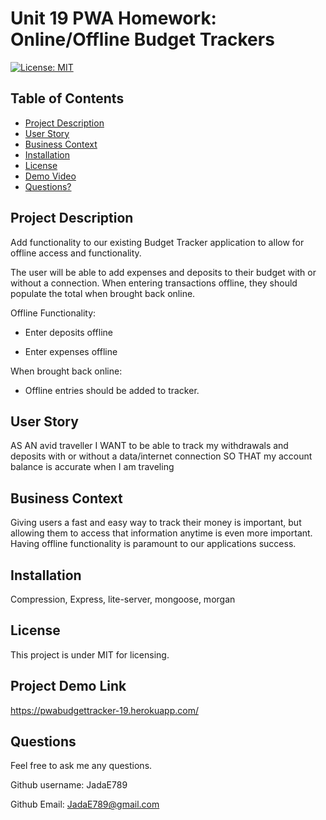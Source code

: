 # Unit 19 PWA Homework: Online/Offline Budget Trackers

 [![License: MIT](https://img.shields.io/badge/License-MIT-yellow.svg)](https://opensource.org/licenses/MIT)

  ## Table of Contents

  * [Project Description](#project-description)
  * [User Story](#user-story)
  * [Business Context](#business-context)
  * [Installation](#installation)
  * [License](#license)
  * [Demo Video](#Project-Demo-Video)
  * [Questions?](#questions)
  
  ## Project Description
  
  Add functionality to our existing Budget Tracker application to allow for offline access and functionality.

  The user will be able to add expenses and deposits to their budget with or without a connection. When entering transactions offline, they should populate the total when brought back online.

  Offline Functionality:

  * Enter deposits offline

  * Enter expenses offline

  When brought back online:

  * Offline entries should be added to tracker.

  ## User Story
  AS AN avid traveller
  I WANT to be able to track my withdrawals and deposits with or without a data/internet connection
  SO THAT my account balance is accurate when I am traveling

  ## Business Context

  Giving users a fast and easy way to track their money is important, but allowing them to access that information anytime is even more important. Having offline functionality is paramount to our applications success.

  ## Installation
  
  Compression, Express, lite-server, mongoose, morgan
  
  ## License
  
  This project is under MIT for licensing.
  
  ## Project Demo Link
  
  https://pwabudgettracker-19.herokuapp.com/
  
  ## Questions
  
  Feel free to ask me any questions.
  
  Github username: JadaE789
  
  Github Email: <JadaE789@gmail.com>
